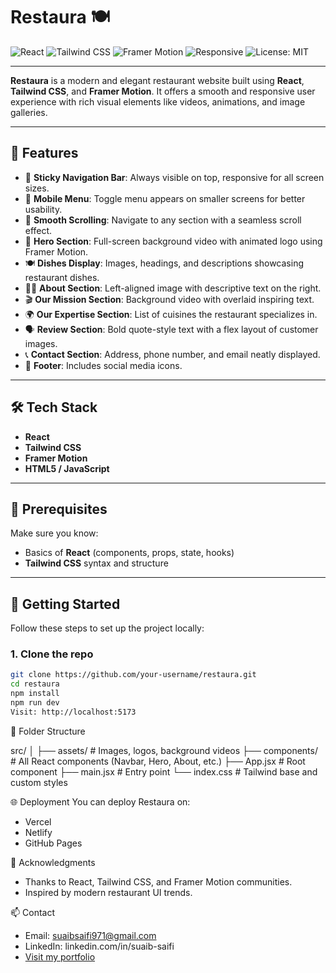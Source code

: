 # Restaura 🍽️

![React](https://img.shields.io/badge/React-%2320232a.svg?style=for-the-badge&logo=react&logoColor=%61DAFB)
![Tailwind CSS](https://img.shields.io/badge/TailwindCSS-38B2AC?style=for-the-badge&logo=tailwind-css&logoColor=white)
![Framer Motion](https://img.shields.io/badge/Framer%20Motion-black?style=for-the-badge&logo=framer&logoColor=white)
![Responsive](https://img.shields.io/badge/Mobile%20Responsive-Yes-brightgreen?style=for-the-badge)
![License: MIT](https://img.shields.io/badge/License-MIT-yellow.svg?style=for-the-badge)

---

**Restaura** is a modern and elegant restaurant website built using **React**, **Tailwind CSS**, and **Framer Motion**. It offers a smooth and responsive user experience with rich visual elements like videos, animations, and image galleries.

---

## 📌 Features

- 🚀 **Sticky Navigation Bar**: Always visible on top, responsive for all screen sizes.
- 📱 **Mobile Menu**: Toggle menu appears on smaller screens for better usability.
- 🎯 **Smooth Scrolling**: Navigate to any section with a seamless scroll effect.
- 🎥 **Hero Section**: Full-screen background video with animated logo using Framer Motion.
- 🍽️ **Dishes Display**: Images, headings, and descriptions showcasing restaurant dishes.
- 🧑‍🍳 **About Section**: Left-aligned image with descriptive text on the right.
- 🎬 **Our Mission Section**: Background video with overlaid inspiring text.
- 🌍 **Our Expertise Section**: List of cuisines the restaurant specializes in.
- 🗣️ **Review Section**: Bold quote-style text with a flex layout of customer images.
- 📞 **Contact Section**: Address, phone number, and email neatly displayed.
- 🔗 **Footer**: Includes social media icons.

---

## 🛠️ Tech Stack

- **React**
- **Tailwind CSS**
- **Framer Motion**
- **HTML5 / JavaScript**

---

## 🎯 Prerequisites

Make sure you know:

- Basics of **React** (components, props, state, hooks)
- **Tailwind CSS** syntax and structure

---

## 🚀 Getting Started

Follow these steps to set up the project locally:

### 1. Clone the repo

```bash
git clone https://github.com/your-username/restaura.git
cd restaura
npm install
npm run dev
Visit: http://localhost:5173
```

📁 Folder Structure

src/
│
├── assets/            # Images, logos, background videos
├── components/        # All React components (Navbar, Hero, About, etc.)
├── App.jsx            # Root component
├── main.jsx           # Entry point
└── index.css          # Tailwind base and custom styles

🌐 Deployment
You can deploy Restaura on:
- Vercel
- Netlify
- GitHub Pages

🙌 Acknowledgments
- Thanks to React, Tailwind CSS, and Framer Motion communities.
- Inspired by modern restaurant UI trends.

📫 Contact
- Email: suaibsaifi971@gmail.com
- LinkedIn: linkedin.com/in/suaib-saifi
- [Visit my portfolio](https://my-portfolio-two-phi-39.vercel.app/)
